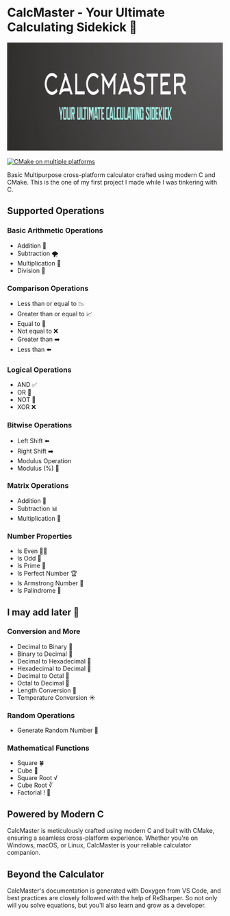 ﻿# CalcMaster - Your Ultimate Calculating Sidekick 🧮

![Public Template](res/CalcMaster-Public-Template.png "CalcMaster")

[![CMake on multiple platforms](https://github.com/LogicalLokesh/CalcMaster/actions/workflows/cmake-multi-platform.yml/badge.svg?branch=main)](https://github.com/LogicalLokesh/CalcMaster/actions/workflows/cmake-multi-platform.yml)

Basic Multipurpose cross-platform calculator crafted using modern C and CMake.
This is the one of my first project I made while I was tinkering with C.

## Supported Operations

### Basic Arithmetic Operations

- Addition 🌟
- Subtraction 🌪️
- Multiplication 🌈
- Division 🍕
  
### Comparison Operations

- Less than or equal to 📉
- Greater than or equal to 📈
- Equal to 👥
- Not equal to ❌
- Greater than ➡️
- Less than ⬅️
  
### Logical Operations

- AND ✅
- OR 🔵
- NOT 🚫
- XOR ❌

### Bitwise Operations

- Left Shift ⬅️
- Right Shift ➡️
- Modulus Operation
- Modulus (%) 🔢

### Matrix Operations

- Addition 🧮
- Subtraction 📊
- Multiplication 📐

### Number Properties

- Is Even 🧙‍♂️
- Is Odd 👾
- Is Prime 🎩
- Is Perfect Number 🏆
- Is Armstrong Number 💪
- Is Palindrome 🔄

## I may add later 🚀

### Conversion and More

- Decimal to Binary 🔄
- Binary to Decimal 🔄
- Decimal to Hexadecimal 🔄
- Hexadecimal to Decimal 🔄
- Decimal to Octal 🔄
- Octal to Decimal 🔄
- Length Conversion 📏
- Temperature Conversion ☀️

### Random Operations

- Generate Random Number 🎲

### Mathematical Functions

- Square 🍀
- Cube 🎲
- Square Root √
- Cube Root ∛
- Factorial ! 🎩

## Powered by Modern C

CalcMaster is meticulously crafted using modern C and built with CMake, ensuring a seamless cross-platform experience.
Whether you're on Windows, macOS, or Linux, CalcMaster is your reliable calculator companion.

## Beyond the Calculator

CalcMaster's documentation is generated with Doxygen from VS Code,
and best practices are closely followed with the help of ReSharper.
So not only will you solve equations, but you'll also learn and grow as a developer.
